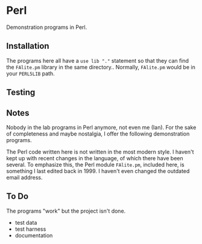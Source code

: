 Perl
====

Demonstration programs in Perl.

## Installation ##

The programs here all have a `use lib "."` statement so that they can find the
`FAlite.pm` library in the same directory.. Normally, `FAlite.pm` would be in
your `PERL5LIB` path.

## Testing ##


## Notes ##

Nobody in the lab programs in Perl anymore, not even me (Ian). For the sake of
completeness and maybe nostalgia, I offer the following demonstration programs.

The Perl code written here is not written in the most modern style. I haven't
kept up with recent changes in the language, of which there have been several.
To emphasize this, the Perl module `FAlite.pm`, included here, is something I
last edited back in 1999. I haven't even changed the outdated email address.




## To Do ##

The programs "work" but the project isn't done.

+ test data
+ test harness
+ documentation
